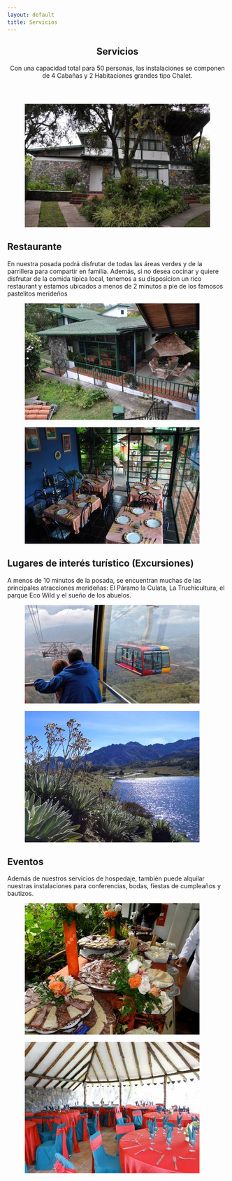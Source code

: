 ```yaml
--- 
layout: default 
title: Servicios 
---
```


<main class="main">
    <div class="container">
        <div class="row">
            <div class="col-xs-12">
                <article class="entry">
                    <header class="entry-header">
                        <h1 class="entry-title">
                            Servicios
                        </h1>
                        <div class="entry-meta">
                            <p>Con una capacidad total para 50 personas, las instalaciones se componen de 4 Cabañas y 2 Habitaciones
                                grandes tipo Chalet.</p>
                        </div>
                    </header>
                    <figure class="entry-thumb">
                        <a href="images/home/2-max.jpg" class="ci-lightbox">
                            <img src="images/home/2-max.jpg" alt="">
                        </a>
                    </figure>
                    <div class="entry-content">
                        <div class="row">
                            <div class="col-xl-10 offset-xl-1 col-lg-10 offset-lg-1 col-xs-12">
                                <h2>Restaurante</h2>
                                <p>En nuestra posada podrá disfrutar de todas las áreas verdes y de la parrillera para compartir
                                    en familia. Además, si no desea cocinar y quiere disfrutar de la comida típica local,
                                    tenemos a su disposicion un rico restaurant y estamos ubicados a menos de 2 minutos a
                                    pie de los famosos pastelitos merideños</p>
                                <div class="gallery gallery-columns-2 gallery-size-thumbnail">
                                    <figure class="gallery-item">
                                        <div class="gallery-icon">
                                            <a class="ci-lightbox" href="/images/services/restaurant/1-max.jpg">
                                                <img src="/images/services/restaurant/1-min.jpg" alt="">
                                            </a>
                                        </div>
                                    </figure>
                                    <figure class="gallery-item">
                                        <div class="gallery-icon">
                                            <a class="ci-lightbox" href="/images/services/restaurant/2-max.jpg">
                                                <img src="/images/services/restaurant/2-min.jpg" alt="">
                                            </a>
                                        </div>
                                    </figure>
                                </div>
                                <h2>Lugares de interés turístico (Excursiones)</h2>
                                <p>A menos de 10 minutos de la posada, se encuentran muchas de las principales atracciones merideñas:
                                    El Páramo la Culata, La Truchicultura, el parque Eco Wild y el sueño de los abuelos.</p>
                                <div class="gallery gallery-columns-2 gallery-size-thumbnail">
                                    <figure class="gallery-item">
                                        <div class="gallery-icon">
                                            <a class="ci-lightbox" href="/images/services/excursions/1-max.jpg">
                                                <img src="/images/services/excursions/1-min.jpg" alt="">
                                            </a>
                                        </div>
                                    </figure>
                                    <figure class="gallery-item">
                                        <div class="gallery-icon">
                                            <a class="ci-lightbox" href="/images/services/excursions/2-max.jpg">
                                                <img src="/images/services/excursions/2-min.jpg" alt="">
                                            </a>
                                        </div>
                                    </figure>
                                </div>
                                <h2>Eventos</h2>
                                <p>Además de nuestros servicios de hospedaje, también puede alquilar nuestras instalaciones
                                    para conferencias, bodas, fiestas de cumpleaños y bautizos.
                                </p>
                                <div class="gallery gallery-columns-2 gallery-size-thumbnail">
                                    <figure class="gallery-item">
                                        <div class="gallery-icon">
                                            <a class="ci-lightbox" href="/images/services/events/1-max.jpg">
                                                <img src="/images/services/events/1-min.jpg" alt="">
                                            </a>
                                        </div>
                                    </figure>
                                    <figure class="gallery-item">
                                        <div class="gallery-icon">
                                            <a class="ci-lightbox" href="/images/services/events/2-max.jpg">
                                                <img src="/images/services/events/2-min.jpg" alt="">
                                            </a>
                                        </div>
                                    </figure>
                                </div>
                            </div>
                        </div>
                    </div>
                </article>
            </div>
        </div>
    </div>
</main>
